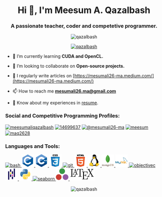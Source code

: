 <h1 align="center">Hi 👋, I'm Meesum A. Qazalbash</h1>
<h3 align="center">A passionate teacher, coder and competetive programmer.</h3>

<p align="center"> <img src="https://komarev.com/ghpvc/?username=qazalbash&label=Profile%20views&color=0e75b6&style=flat" alt="qazalbash" /> </p>

<p align="center"> <a href="https://github.com/ryo-ma/github-profile-trophy"><img src="https://github-profile-trophy.vercel.app/?username=qazalbash" alt="qazalbash" /></a> </p>

-   🌱 I’m currently learning **CUDA and OpenCL.**

-   👯 I’m looking to collaborate on **Open-source projects.**

-   📝 I regularly write articles on [https://mesumali26-ma.medium.com/](https://mesumali26-ma.medium.com/)

-   📫 How to reach me **mesumali26.ma@gmail.com**

-   📄 Know about my experiences in [resume](https://github.com/Qazalbash/Resume/blob/master/resume.pdf).

<h3 align="left">Social and Competitive Programming Profiles:</h3>
<p align="left">
	<a href="https://linkedin.com/in/meesumaliqazalbash" target="blank"><img align="center" src="https://raw.githubusercontent.com/rahuldkjain/github-profile-readme-generator/master/src/images/icons/Social/linked-in-alt.svg" alt="meesumaliqazalbash" height="30" width="40" /></a>
	<a href="https://stackoverflow.com/users/14699637" target="blank"><img align="center" src="https://raw.githubusercontent.com/rahuldkjain/github-profile-readme-generator/master/src/images/icons/Social/stack-overflow.svg" alt="14699637" height="30" width="40" /></a>
	<a href="https://medium.com/@mesumali26-ma" target="blank"><img align="center" src="https://raw.githubusercontent.com/rahuldkjain/github-profile-readme-generator/master/src/images/icons/Social/medium.svg" alt="@mesumali26-ma" height="30" width="40" /></a>
	<a href="https://codeforces.com/profile/meesum" target="blank"><img align="center" src="https://raw.githubusercontent.com/rahuldkjain/github-profile-readme-generator/master/src/images/icons/Social/codeforces.svg" alt="meesum" height="30" width="40" /></a>
	<a href="https://www.leetcode.com/maq2628" target="blank"><img align="center" src="https://raw.githubusercontent.com/rahuldkjain/github-profile-readme-generator/master/src/images/icons/Social/leet-code.svg" alt="maq2628" height="30" width="40" /></a>
</p>

<h3 align="left">Languages and Tools:</h3>
<p align="left">
  	<a href="https://www.gnu.org/software/bash/" target="_blank" rel="noreferrer"> <img src="https://www.vectorlogo.zone/logos/gnu_bash/gnu_bash-icon.svg" alt="bash" width="40" height="40"/> </a>
  	<a href="https://www.cprogramming.com/" target="_blank" rel="noreferrer"> <img src="https://raw.githubusercontent.com/devicons/devicon/master/icons/c/c-original.svg" alt="c" width="40" height="40"/> </a>
	<a href="https://www.w3schools.com/cpp/" target="_blank" rel="noreferrer"> <img src="https://raw.githubusercontent.com/devicons/devicon/master/icons/cplusplus/cplusplus-original.svg" alt="cplusplus" width="40" height="40"/> </a>
	<a href="https://www.w3schools.com/css/" target="_blank" rel="noreferrer"> <img src="https://raw.githubusercontent.com/devicons/devicon/master/icons/css3/css3-original-wordmark.svg" alt="css3" width="40" height="40"/> </a>
	<a href="https://git-scm.com/" target="_blank" rel="noreferrer"> <img src="https://www.vectorlogo.zone/logos/git-scm/git-scm-icon.svg" alt="git" width="40" height="40"/> </a>
	<a href="https://www.w3.org/html/" target="_blank" rel="noreferrer"> <img src="https://raw.githubusercontent.com/devicons/devicon/master/icons/html5/html5-original-wordmark.svg" alt="html5" width="40" height="40"/> </a>
	<a href="https://www.linux.org/" target="_blank" rel="noreferrer"> <img src="https://raw.githubusercontent.com/devicons/devicon/master/icons/linux/linux-original.svg" alt="linux" width="40" height="40"/> </a>
	<a href="https://www.mongodb.com/" target="_blank" rel="noreferrer"> <img src="https://raw.githubusercontent.com/devicons/devicon/master/icons/mongodb/mongodb-original-wordmark.svg" alt="mongodb" width="40" height="40"/> </a>
	<a href="https://www.mysql.com/" target="_blank" rel="noreferrer"> <img src="https://raw.githubusercontent.com/devicons/devicon/master/icons/mysql/mysql-original-wordmark.svg" alt="mysql" width="40" height="40"/> </a>
	<a href="https://developer.apple.com/library/archive/documentation/Cocoa/Conceptual/ProgrammingWithObjectiveC/Introduction/Introduction.html" target="_blank" rel="noreferrer"> <img src="https://www.vectorlogo.zone/logos/apple_objectivec/apple_objectivec-icon.svg" alt="objectivec" width="40" height="40"/> </a>
	<a href="https://pandas.pydata.org/" target="_blank" rel="noreferrer"> <img src="https://raw.githubusercontent.com/devicons/devicon/2ae2a900d2f041da66e950e4d48052658d850630/icons/pandas/pandas-original.svg" alt="pandas" width="40" height="40"/> </a>
	<a href="https://www.python.org" target="_blank" rel="noreferrer"> <img src="https://raw.githubusercontent.com/devicons/devicon/master/icons/python/python-original.svg" alt="python" width="40" height="40"/> </a>
	<a href="https://seaborn.pydata.org/" target="_blank" rel="noreferrer"> <img src="https://seaborn.pydata.org/_images/logo-mark-lightbg.svg" alt="seaborn" width="40" height="40"/> </a>
	<a href="https://julialang.org/" target="_blank" rel="noreferrer"> <img src="julia.svg" alt="julia" width="40" height="40"/> </a>
	<a href="https://www.latex-project.org/" target="_blank" rel="noreferrer"> <img src="latex.svg" alt="latex" width="80" height="40"/> </a>
</p>

<p align="center"> <img align="center" src="https://github-readme-stats.vercel.app/api/top-langs?username=qazalbash&show_icons=true&locale=en&layout=compact" alt="qazalbash" /></p>
